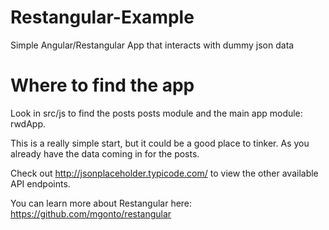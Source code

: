 # Restangular-Example
Simple Angular/Restangular App that interacts with dummy json data

# Where to find the app
Look in src/js to find the posts posts module and the main app module: rwdApp.

This is a really simple start, but it could be a good place to tinker. As you already have the data coming in for the posts.

Check out http://jsonplaceholder.typicode.com/ to view the other available API endpoints.

You can learn more about Restangular here: https://github.com/mgonto/restangular
